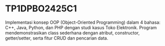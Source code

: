 # TP1DPBO2425C1
Implementasi konsep OOP (Object-Oriented Programming) dalam 4 bahasa: C++, Java, Python, dan PHP dengan studi kasus Toko Elektronik. Program mendemonstrasikan class sederhana dengan atribut, constructor, getter/setter, serta fitur CRUD dan pencarian data.
